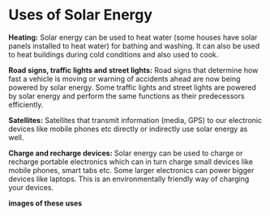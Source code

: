 # Uses of Solar Energy
**Heating:** Solar energy can be used to heat water (some houses have solar panels installed to heat water) for bathing and washing. It can also be used to heat buildings during cold conditions and also used to cook.

**Road signs, traffic lights and street lights:** Road signs that determine how fast a vehicle is moving or warning of accidents ahead are now being powered by solar energy. Some traffic lights and street lights are powered by solar energy and perform the same functions as their predecessors efficiently.

**Satellites:** Satellites that transmit information (media, GPS) to our electronic devices like mobile phones etc directly or indirectly use solar energy as well.

**Charge and recharge devices:** Solar energy can be used to charge or recharge portable electronics which can in turn charge small devices like mobile phones, smart tabs etc. Some larger electronics can power bigger devices like laptops. This is an environmentally friendly way of charging your devices.


**images of these uses**

